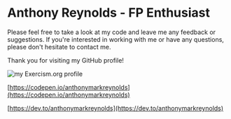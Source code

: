 # Anthony Reynolds - FP Enthusiast

Please feel free to take a look at my code and leave me any feedback or suggestions. If you're interested in working with me or have any questions, please don't hesitate to contact me.

Thank you for visiting my GitHub profile!

<image  src="https://exercism.org/profiles/anthonymarkreynolds.jpg" alt="my Exercism.org profile"/>

[https://codepen.io/anthonymarkreynolds](https://codepen.io/anthonymarkreynolds)

[https://dev.to/anthonymarkreynolds](https://dev.to/anthonymarkreynolds)
